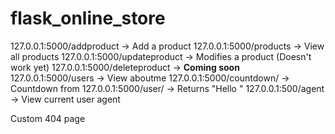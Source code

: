 # flask_online_store

127.0.0.1:5000/addproduct -> Add a product
127.0.0.1:5000/products -> View all products
127.0.0.1:5000/updateproduct -> Modifies a product (Doesn't work yet)
127.0.0.1:5000/deleteproduct -> **Coming soon**
127.0.0.1:5000/users -> View aboutme
127.0.0.1:5000/countdown/<number> -> Countdown from <number>
127.0.0.1:5000/user/<name> -> Returns "Hello <name>"
127.0.0.1:500/agent -> View current user agent

Custom 404 page
